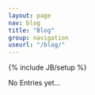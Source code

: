 ```yaml
---
layout: page
nav: blog
title: "Blog"
group: navigation
useurl: "/blog/"
---
```

{% include JB/setup %}

No Entries yet...